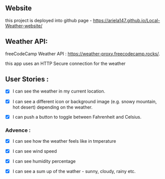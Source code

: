 ## Website
this project is deployed into github page - https://ariela147.github.io/Local-Weather-website/

## Weather API:

freeCodeCamp Weather API : https://weather-proxy.freecodecamp.rocks/.

this app uses an HTTP Secure connection for the weather

## User Stories :

- [x] I can see the weather in my current location.

- [x] I can see a different icon or background image (e.g. snowy mountain, hot desert) depending on the weather.

- [x] I can push a button to toggle between Fahrenheit and Celsius.

### Advence :

- [x] I can see how the weather feels like in tmperature

- [x] I can see wind speed

- [x] I can see humidity percentage

- [x] I can see a sum up of the wather - sunny, cloudy, rainy etc.
